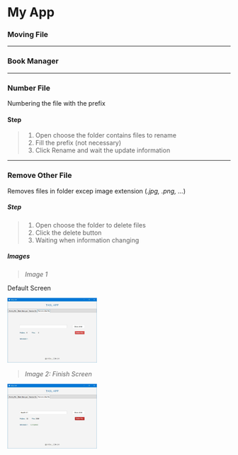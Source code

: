 # My App
### Moving File 

---
### Book Manager

---
### Number File

Numbering the file with the prefix 

#### Step
>1. Open choose the folder contains files to rename
>2. Fill the prefix (not necessary)
>3. Click Rename and wait the update information



---

### Remove Other File

Removes files in folder excep image extension (*.jpg, .png, ...*)

##### Step 

>1. Open choose the folder to delete files
>2. Click the delete button
>3. Waiting when information changing
>

##### Images

>*Image 1*

Default Screen

<img src="image/RemoveOtherFile.JPG" width="40%" height="30%"/>     

>*Image 2: Finish Screen*

<img src="image/RemoveOtherFile_2.JPG" width="40%" height="30%"/>    


